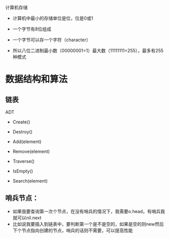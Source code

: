 计算机存储

+ 计算机中最小的存储单位是位，位是0或1

+ 一个字节有8位组成

+ 一个字节可以存一个字符（character）

+ 所以八位二进制最小数（00000001=1）最大数（11111111=255），最多有255种模式

# 数据结构和算法

##  链表

ADT
- Create()

- Destroy()

- Add(element)

- Remove(element)

- Traverse()

- IsEmpty()

- Search(element)

  

## 哨兵节点：

+ 如果我要查询第一次个节点，在没有哨兵的情况下，我需要o.head，有哨兵我就可以nil.next
+ 比如说我要插入到链表中，要判断第一个是不是空的，如果是空的则new然后下个节点指向创建的节点，哨兵的话则不需要，可以提高性能





















